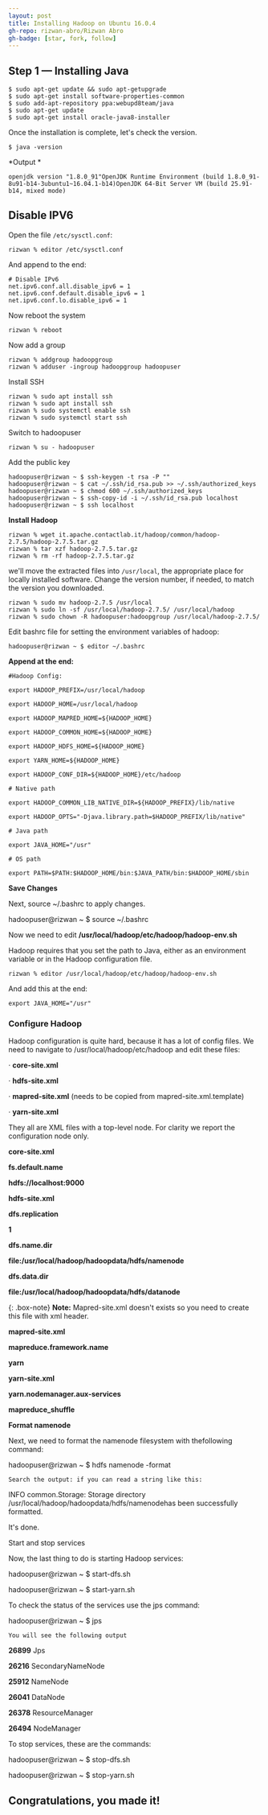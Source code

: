 ```yaml
---
layout: post
title: Installing Hadoop on Ubuntu 16.0.4
gh-repo: rizwan-abro/Rizwan Abro
gh-badge: [star, fork, follow]
---
```




## Step 1 — Installing Java

```
$ sudo apt-get update && sudo apt-getupgrade
$ sudo apt-get install software-properties-common
$ sudo add-apt-repository ppa:webupd8team/java
$ sudo apt-get update
$ sudo apt-get install oracle-java8-installer
```

Once the installation is complete, let's check the version.

```
$ java -version
```



*Output *

`openjdk version "1.8.0_91"OpenJDK Runtime Environment (build 1.8.0_91-8u91-b14-3ubuntu1~16.04.1-b14)OpenJDK 64-Bit Server VM (build 25.91-b14, mixed mode)`





## Disable IPV6

Open the file `/etc/sysctl.conf`:

```
rizwan % editor /etc/sysctl.conf
```

And append to the end:

```
# Disable IPv6
net.ipv6.conf.all.disable_ipv6 = 1
net.ipv6.conf.default.disable_ipv6 = 1
net.ipv6.conf.lo.disable_ipv6 = 1
```

Now reboot the system

```
rizwan % reboot
```

Now add a group 

```
rizwan % addgroup hadoopgroup
rizwan % adduser -ingroup hadoopgroup hadoopuser
```

Install SSH

```
rizwan % sudo apt install ssh
rizwan % sudo apt install ssh
rizwan % sudo systemctl enable ssh
rizwan % sudo systemctl start ssh
```



Switch to hadoopuser

```
rizwan % su - hadoopuser
```

Add the public key 

```
hadoopuser@rizwan ~ $ ssh-keygen -t rsa -P ""
hadoopuser@rizwan ~ $ cat ~/.ssh/id_rsa.pub >> ~/.ssh/authorized_keys
hadoopuser@rizwan ~ $ chmod 600 ~/.ssh/authorized_keys
hadoopuser@rizwan ~ $ ssh-copy-id -i ~/.ssh/id_rsa.pub localhost
hadoopuser@rizwan ~ $ ssh localhost
```

 **Install Hadoop**

```
rizwan % wget it.apache.contactlab.it/hadoop/common/hadoop-2.7.5/hadoop-2.7.5.tar.gz
rizwan % tar xzf hadoop-2.7.5.tar.gz
rizwan % rm -rf hadoop-2.7.5.tar.gz
```

we'll move the extracted files into `/usr/local`, the appropriate place for locally installed software. Change the version number, if needed, to match the version you downloaded.

```
rizwan % sudo mv hadoop-2.7.5 /usr/local
rizwan % sudo ln -sf /usr/local/hadoop-2.7.5/ /usr/local/hadoop
rizwan % sudo chown -R hadoopuser:hadoopgroup /usr/local/hadoop-2.7.5/
```

Edit bashrc file for setting the environment variables of hadoop:

```
hadoopuser@rizwan ~ $ editor ~/.bashrc
```



**Append at the end:**

`#Hadoop Config:`

`export HADOOP_PREFIX=/usr/local/hadoop`

`export HADOOP_HOME=/usr/local/hadoop`

`export HADOOP_MAPRED_HOME=${HADOOP_HOME}`

`export HADOOP_COMMON_HOME=${HADOOP_HOME}`

`export HADOOP_HDFS_HOME=${HADOOP_HOME}`

`export YARN_HOME=${HADOOP_HOME}`

`export HADOOP_CONF_DIR=${HADOOP_HOME}/etc/hadoop`

`# Native path`

`export HADOOP_COMMON_LIB_NATIVE_DIR=${HADOOP_PREFIX}/lib/native`

`export HADOOP_OPTS="-Djava.library.path=$HADOOP_PREFIX/lib/native"`

`# Java path`

`export JAVA_HOME="/usr"`

`# OS path`

`export PATH=$PATH:​$HADOOP_HOME/bin:$JAVA_PATH/bin:​$HADOOP_HOME/sbin`



**Save Changes**

Next, source ~/.bashrc to apply changes.

hadoopuser@rizwan ~ $ source ~/.bashrc



Now we need to edit **/usr/local/hadoop/etc/hadoop/hadoop-env.sh**

Hadoop requires that you set the path to Java, either as an environment variable or in the Hadoop configuration file.

`rizwan % editor /usr/local/hadoop/etc/hadoop/hadoop-env.sh`

And add this at the end:

`export JAVA_HOME="/usr"`



### Configure Hadoop

Hadoop configuration is quite hard, because it has a lot of config files. We need to navigate to /usr/local/hadoop/etc/hadoop and edit these files:

·                   **core-site.xml**

·                   **hdfs-site.xml**

·                   **mapred-site.xml** (needs to be copied from mapred-site.xml.template)

·                   **yarn-site.xml**

They all are XML files with a top-level <configuration> node. For clarity we report the configuration node only.

**core-site.xml**

**<configuration>**

**<property>**

  **<name>**fs.default.name**</name>**

​    **<value>**hdfs://localhost:9000**</value>**

**</property>**

**</configuration>**

**hdfs-site.xml**

**<configuration>**

**<property>**

 **<name>**dfs.replication**</name>**

 **<value>**1**</value>**

**</property>**

 

**<property>**

  **<name>**dfs.name.dir**</name>**

​    **<value>**file:/usr/local/hadoop/hadoopdata/hdfs/namenode**</value>**

**</property>**

 

**<property>**

  **<name>**dfs.data.dir**</name>**

​    **<value>**file:/usr/local/hadoop/hadoopdata/hdfs/datanode**</value>**

**</property>**

**</configuration>**

{: .box-note}
**Note:** Mapred-site.xml doesn't exists so you need to create this file with xml header.

**mapred-site.xml**

**<configuration>**

 **<property>**

  **<name>**mapreduce.framework.name**</name>**

   **<value>**yarn**</value>**

 **</property>**

**</configuration>**

**yarn-site.xml**

**<configuration>**

 **<property>**

  **<name>**yarn.nodemanager.aux-services**</name>**

​    **<value>**mapreduce_shuffle**</value>**

 **</property>**

**</configuration>**



**Format namenode**

Next, we need to format the namenode filesystem with thefollowing command:

hadoopuser@rizwan ~ $ hdfs namenode -format

`Search the output: if you can read a string like this:`

INFO common.Storage: Storage directory /usr/local/hadoop/hadoopdata/hdfs/namenodehas been successfully formatted.

It's done.

Start and stop services

Now, the last thing to do is starting Hadoop services:

hadoopuser@rizwan ~ $ start-dfs.sh

hadoopuser@rizwan ~ $ start-yarn.sh

To check the status of the services use the jps command:

hadoopuser@rizwan ~ $ jps

`You will see the following output`

**26899** Jps

**26216** SecondaryNameNode

**25912** NameNode

**26041** DataNode

**26378** ResourceManager

**26494** NodeManager



To stop services, these are the commands:

hadoopuser@rizwan ~ $ stop-dfs.sh

hadoopuser@rizwan ~ $ stop-yarn.sh



## **Congratulations, you made it!**